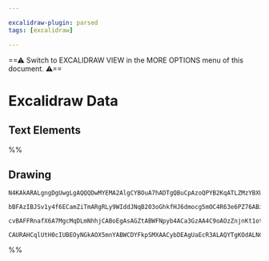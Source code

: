 ```yaml
---

excalidraw-plugin: parsed
tags: [excalidraw]

---
```

==⚠  Switch to EXCALIDRAW VIEW in the MORE OPTIONS menu of this document. ⚠==


# Excalidraw Data
## Text Elements
%%
## Drawing
```compressed-json
N4KAkARALgngDgUwgLgAQQQDwMYEMA2AlgCYBOuA7hADTgQBuCpAzoQPYB2KqATLZMzYBXUtiRoIACyhQ4zZAHoFAc0JRJQgEYA6bGwC2CgF7N6hbEcK4OCtptbErHALRY8RMpWdx8Q1TdIEfARcZgRmBShcZQUebTiATho6IIR9BA4oZm4AbQBdfghcODgAZSiocVRQMEh1NKqIImVpZNqGQgQKACFcbABrZVJhDmIAYTZ8NlJuCABiADMl5bbI

bBFAzIBJSv1y4f6ECamZiTmARgRLy9WIddJNqB203oGhkfHJ6dmocg5mOC4R63e6PZ76ABihHw+HKMGCs0EHhBGwyT12+zYhwA6iR1Nw+OA1qjthjfliEHCERIkSQUQ80eCAErCFoccLZNDnfjEhmktIAeUB2DUMG45wADBKeXcSei0hDOFAIbh9NCxVyZaDGbtFZlSoQjFUeNKibK+fL9AAVLBQACCzS4EmCCyg9LBZKB9oebAokhCxG4HCEMK1

cvBAFFRnafX6A7MgcMqDLmNhhjCABoEgAsAGZtABWFNpyb4ACa3GzAA4C9oAOzZnjnKt1otmoxsAzcGrtegEIRVc5EgC+YYtzI+7OYnPQwyEo1uQxIBqNQZD+BlS8+J27RMg3UmgbOYwSJ5PEIhq0gTIQyhDQNmcwjABEXy+LxAR2PHpjDkKoOw/xrqGZpwIEZjCMwADipDLoaVTBiB7QLOQ6Q3qMTCEBwyi7rUkAZLgmjBEeqC/AOPJrEQcDcGR

CAURAHCqlUtH0cIUBEOyNGkAOX5mnYABWCDYFkpSMXAACybDEAgUaEcR3ALAQYTgKOdALNC4TdsOIDDkAA==
```
%%